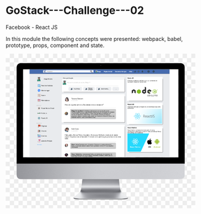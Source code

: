 # GoStack---Challenge---02
Facebook - React JS

In this module the following concepts were presented:
webpack, babel, prototype, props, component and state.

<img src="https://github.com/diegopdev/GoStack---Challenge---02/blob/master/Group%201.png">
